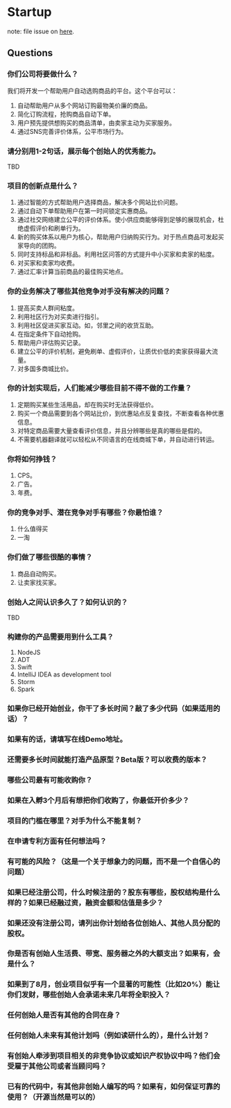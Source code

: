 # Startup
note: file issue on [here](https://github.com/zhouzhong/zhouzhong.github.io/issues/new).

## Questions
### 你们公司将要做什么？
我们将开发一个帮助用户自动选购商品的平台。这个平台可以：

  1. 自动帮助用户从多个网站订购最物美价廉的商品。
  1. 简化订购流程，抢购商品自动下单。
  2. 用户预先提供想购买的商品清单，由卖家主动为买家服务。
  3. 通过SNS完善评价体系，公平市场行为。

### 请分别用1-2句话，展示每个创始人的优秀能力。
TBD

### 项目的创新点是什么？
  1. 通过智能的方式帮助用户选择商品，解决多个网站比价问题。
  2. 通过自动下单帮助用户在第一时间锁定实惠商品。
  3. 通过社交网络建立公平的评价体系。使小供应商能够得到足够的展现机会，杜绝虚假评价和刷单行为。
  4. 新的购买体系以用户为核心，帮助用户归纳购买行为。对于热点商品可发起买家导向的团购。
  5. 同时支持标品和非标品。利用社区问答的方式提升中小买家和卖家的粘度。
  6. 对买家和卖家均收费。
  7. 通过汇率计算当前商品的最佳购买地点。

### 你的业务解决了哪些其他竞争对手没有解决的问题？
  1. 提高买卖人群间粘度。
  1. 利用社区行为对买卖进行指引。
  1. 利用社区促进买家互动。如，邻里之间的收货互助。
  2. 在指定条件下自动抢购。
  3. 帮助用户评估购买记录。
  4. 建立公平的评价机制，避免刷单、虚假评价，让质优价低的卖家获得最大流量。
  5. 对多国多商城比价。
  
### 你的计划实现后，人们能减少哪些目前不得不做的工作量？
  1. 定期购买某些生活用品，却在购买时无法获得低价。
  2. 购买一个商品需要到各个网站比价，到优惠站点反复查找，不断查看各种优惠信息。
  3. 对特定商品需要大量查看评价信息，并且分辨哪些是真的哪些是假的。
  4. 不需要机器翻译就可以轻松从不同语言的在线商城下单，并自动进行转运。

### 你将如何挣钱？
  1. CPS。
  2. 广告。
  3. 年费。

### 你的竞争对手、潜在竞争对手有哪些？你最怕谁？
  1. 什么值得买
  2. 一淘

### 你们做了哪些很酷的事情？
  1. 商品自动购买。
  2. 让卖家找买家。

### 创始人之间认识多久了？如何认识的？
TBD

### 构建你的产品需要用到什么工具？
  1. NodeJS
  1. ADT
  1. Swift
  1. IntelliJ IDEA as development tool
  1. Storm
  1. Spark

### 如果你已经开始创业，你干了多长时间？敲了多少代码（如果适用的话）？
### 如果有的话，请填写在线Demo地址。
### 还需要多长时间就能打造产品原型？Beta版？可以收费的版本？
### 哪些公司最有可能收购你？
### 如果在入孵3个月后有想把你们收购了，你最低开价多少？
### 项目的门槛在哪里？对手为什么不能复制？
### 在申请专利方面有任何想法吗？
### 有可能的风险？（这是一个关于想象力的问题，而不是一个自信心的问题）
### 如果已经注册公司，什么时候注册的？股东有哪些，股权结构是什么样的？如果已经融过资，融资金额和估值是多少？
### 如果还没有注册公司，请列出你计划给各位创始人、其他人员分配的股权。
### 你是否有创始人生活费、带宽、服务器之外的大额支出？如果有，会是什么？
### 如果到了8月，创业项目似乎有一个显著的可能性（比如20%）能让你们发财，哪些创始人会承诺未来几年将全职投入？
### 任何创始人是否有其他的合同在身？
### 任何创始人未来有其他计划吗（例如读研什么的），是什么计划？
### 有创始人牵涉到项目相关的非竞争协议或知识产权协议中吗？他们会受雇于其他公司或者当顾问吗？
### 已有的代码中，有其他非创始人编写的吗？如果有，如何保证可靠的使用？（开源当然是可以的）
